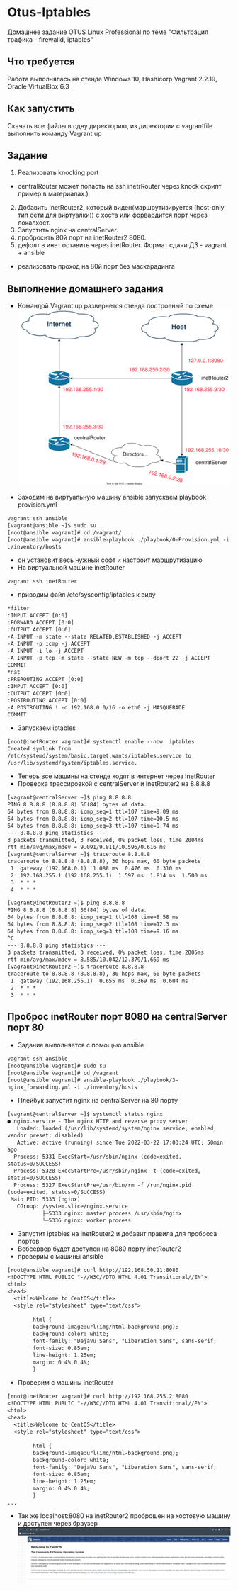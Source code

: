 # Otus-Iptables
Домашнее задание OTUS Linux Professional по теме "Фильтрация трафика - firewalld, iptables"

## Что требуется
Работа выполнялась на стенде Windows 10, Hashicorp Vagrant 2.2.19, Oracle VirtualBox 6.3

## Как запустить
Скачать все файлы в одну директорию, из директории с vagrantfile выполнить команду Vagrant up

## Задание
1. Реализовать knocking port
* centralRouter может попасть на ssh inetrRouter через knock скрипт пример в материалах.)
2. Добавить inetRouter2, который виден(маршрутизируется (host-only тип сети для виртуалки)) с хоста или форвардится порт через локалхост.
3. Запустить nginx на centralServer.
4. пробросить 80й порт на inetRouter2 8080.
5. дефолт в инет оставить через inetRouter. Формат сдачи ДЗ - vagrant + ansible
* реализовать проход на 80й порт без маскарадинга

## Выполнение домашнего задания
* Командой Vagrant up развернется стенда построеный по схеме
![Схема](https://github.com/gardvor/Otus-Linux/blob/main/Otus-Iptables/Scheme.svg)


* Заходим на виртуальную машину ansible запускаем playbook provision.yml
```
vagrant ssh ansible
[vagrant@ansible ~]$ sudo su
[root@ansible vagrant]# cd /vagrant/
[root@ansible vagrant]# ansible-playbook ./playbook/0-Provision.yml -i ./inventory/hosts
```
* он установит весь нужный софт и настроит маршрутизацию
* На виртуальной машине inetRouter
```
vagrant ssh inetRouter
```
* приводим файл /etc/sysconfig/iptables к виду
```
*filter
:INPUT ACCEPT [0:0]
:FORWARD ACCEPT [0:0]
:OUTPUT ACCEPT [0:0]
-A INPUT -m state --state RELATED,ESTABLISHED -j ACCEPT
-A INPUT -p icmp -j ACCEPT
-A INPUT -i lo -j ACCEPT
-A INPUT -p tcp -m state --state NEW -m tcp --dport 22 -j ACCEPT
COMMIT
*nat
:PREROUTING ACCEPT [0:0]
:INPUT ACCEPT [0:0]
:OUTPUT ACCEPT [0:0]
:POSTROUTING ACCEPT [0:0]
-A POSTROUTING ! -d 192.168.0.0/16 -o eth0 -j MASQUERADE
COMMIT
```
* Запускаем iptables
```
[root@inetRouter vagrant]# systemctl enable --now  iptables
Created symlink from /etc/systemd/system/basic.target.wants/iptables.service to /usr/lib/systemd/system/iptables.service.
```
* Теперь все машины на стенде ходят в интернет через inetRouter
* Проверка трассировкой с centralServer и inetRouter2 на 8.8.8.8
```
[vagrant@centralServer ~]$ ping 8.8.8.8
PING 8.8.8.8 (8.8.8.8) 56(84) bytes of data.
64 bytes from 8.8.8.8: icmp_seq=1 ttl=107 time=9.09 ms
64 bytes from 8.8.8.8: icmp_seq=2 ttl=107 time=10.5 ms
64 bytes from 8.8.8.8: icmp_seq=3 ttl=107 time=9.74 ms
--- 8.8.8.8 ping statistics ---
3 packets transmitted, 3 received, 0% packet loss, time 2004ms
rtt min/avg/max/mdev = 9.091/9.811/10.596/0.616 ms
[vagrant@centralServer ~]$ traceroute 8.8.8.8
traceroute to 8.8.8.8 (8.8.8.8), 30 hops max, 60 byte packets
 1  gateway (192.168.0.1)  1.088 ms  0.476 ms  0.310 ms
 2  192.168.255.1 (192.168.255.1)  1.597 ms  1.814 ms  1.500 ms
 3  * * *
 4  * * *
```
```
[vagrant@inetRouter2 ~]$ ping 8.8.8.8
PING 8.8.8.8 (8.8.8.8) 56(84) bytes of data.
64 bytes from 8.8.8.8: icmp_seq=1 ttl=108 time=8.58 ms
64 bytes from 8.8.8.8: icmp_seq=2 ttl=108 time=12.3 ms
64 bytes from 8.8.8.8: icmp_seq=3 ttl=108 time=9.16 ms
^C
--- 8.8.8.8 ping statistics ---
3 packets transmitted, 3 received, 0% packet loss, time 2005ms
rtt min/avg/max/mdev = 8.585/10.042/12.379/1.669 ms
[vagrant@inetRouter2 ~]$ traceroute 8.8.8.8
traceroute to 8.8.8.8 (8.8.8.8), 30 hops max, 60 byte packets
 1  gateway (192.168.255.1)  0.655 ms  0.369 ms  0.604 ms
 2  * * *
 3  * * *
 ```
## Проброс inetRouter порт 8080 на centralServer порт 80
* Задание выполняется с помощью ansible
```
vagrant ssh ansible
[root@ansible vagrant]# sudo su
[root@ansible vagrant]# cd /vagrant
[root@ansible vagrant]# ansible-playbook ./playbook/3-nginx_forwarding.yml -i ./inventory/hosts
```
* Плейбук запустит nginx на centralServer на 80 порту 
```
[vagrant@centralServer ~]$ systemctl status nginx
● nginx.service - The nginx HTTP and reverse proxy server
   Loaded: loaded (/usr/lib/systemd/system/nginx.service; enabled; vendor preset: disabled)
   Active: active (running) since Tue 2022-03-22 17:03:24 UTC; 50min ago
  Process: 5331 ExecStart=/usr/sbin/nginx (code=exited, status=0/SUCCESS)
  Process: 5328 ExecStartPre=/usr/sbin/nginx -t (code=exited, status=0/SUCCESS)
  Process: 5327 ExecStartPre=/usr/bin/rm -f /run/nginx.pid (code=exited, status=0/SUCCESS)
 Main PID: 5333 (nginx)
   CGroup: /system.slice/nginx.service
           ├─5333 nginx: master process /usr/sbin/nginx
           └─5336 nginx: worker process
```
* Запустит iptables на inetRouter2 и добавит правила для проброса портов
* Вебсервер будет доступен на 8080 порту inetRouter2
* проверим с машины ansible
```
[root@ansible vagrant]# curl http://192.168.50.11:8080
<!DOCTYPE HTML PUBLIC "-//W3C//DTD HTML 4.01 Transitional//EN">
<html>
<head>
  <title>Welcome to CentOS</title>
  <style rel="stylesheet" type="text/css">

        html {
        background-image:url(img/html-background.png);
        background-color: white;
        font-family: "DejaVu Sans", "Liberation Sans", sans-serif;
        font-size: 0.85em;
        line-height: 1.25em;
        margin: 0 4% 0 4%;
        }
```
* Проверим с машины inetRouter
```
[root@inetRouter vagrant]# curl http://192.168.255.2:8080
<!DOCTYPE HTML PUBLIC "-//W3C//DTD HTML 4.01 Transitional//EN">
<html>
<head>
  <title>Welcome to CentOS</title>
  <style rel="stylesheet" type="text/css">

        html {
        background-image:url(img/html-background.png);
        background-color: white;
        font-family: "DejaVu Sans", "Liberation Sans", sans-serif;
        font-size: 0.85em;
        line-height: 1.25em;
        margin: 0 4% 0 4%;
        }
...
```
* Так же localhost:8080 на inetRouter2 проброшен на хостовую машину и доступен через браузер
![Screen](https://github.com/gardvor/Otus-Linux/blob/main/Otus-Iptables/Screen.jpg)

